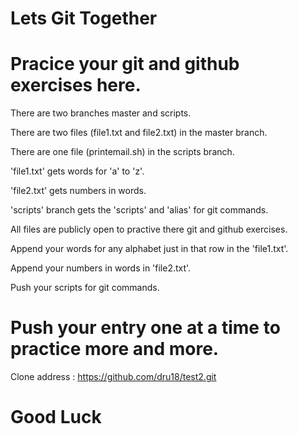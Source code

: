 # Lets Git Together


# Pracice your git and github exercises here.


There are two branches master and scripts.

There are two files (file1.txt and file2.txt) in the master branch.

There are one file (printemail.sh) in the scripts branch.


'file1.txt' gets words for 'a' to 'z'.

'file2.txt' gets numbers in words.

'scripts' branch gets the 'scripts' and 'alias' for git commands.


All files are publicly open to practive there git and github exercises.

Append your words for any alphabet just in that row in the 'file1.txt'.

Append your numbers in words in 'file2.txt'.

Push your scripts for git commands.

# Push your entry one at a time to practice more and more.

Clone address : https://github.com/dru18/test2.git

# Good Luck
